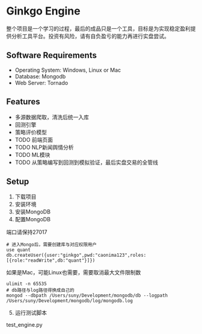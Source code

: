 # Ginkgo Engine

整个项目是一个学习的过程，最后的成品只是一个工具，目标是为实现稳定盈利提供分析工具平台。投资有风险，请有自负盈亏的能力再进行实盘尝试。

## Software Requirements

- Operating System: Windows, Linux or Mac
- Database: Mongodb
- Web Server: Tornado

## Features

- 多源数据爬取，清洗后统一入库
- 回测引擎
- 策略评价模型
- TODO 前端页面
- TODO NLP新闻舆情分析
- TODO ML模块
- TODO 从策略编写到回测到模拟验证，最后实盘交易的全管线

## Setup

1. 下载项目
2. 安装环境
3. 安装MongoDB
4. 配置MongoDB

端口请保持27017

```shell
# 进入Mongo后，需要创建库与对应权限用户
use quant
db.createUser({user:"ginkgo",pwd:"caonima123",roles:[{role:"readWrite",db:"quant"}]})
```

如果是Mac，可能Linux也需要，需要取消最大文件限制数

```shell
ulimit -n 65535
# db路径与log路径得换成自己的
mongod --dbpath /Users/suny/Development/mongodb/db --logpath /Users/suny/Development/mongodb/log/mongodb.log
```

5. 运行测试脚本

test_engine.py